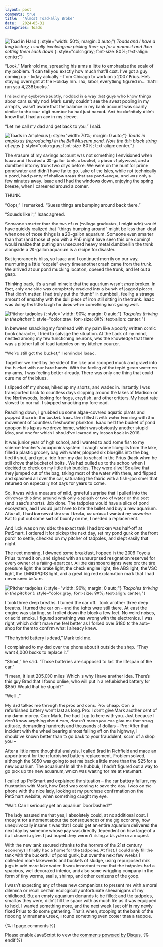 ```yaml
---
layout: post
comments: true
title:  "Almost Toad-ally Broke"
date:   2024-05-31
categories: Toads
---
```

![Toad in Hand](/assets/toads/gardeningtoad.jpg)
{: style="width: 50%; margin: 0 auto;"}
*Toads and I have a long history, usually involving me picking them up for a moment and then setting them back down*
{: style="color:gray; font-size: 80%; text-align: center;"}

“Look,” Mark told me, spreading his arms a little to emphasize the scale of my problem. “I can tell you exactly how much that’ll cost. I’ve got a guy coming up - today actually - from Chicago to work on a 2007 Prius. He’s staying overnight at the Holiday Inn. Tax, labor, everything figured in… that’ll run you 4,238 bucks.”

I raised my eyebrows subtly, nodded in a way that guys who know things about cars surely nod. Mark surely couldn’t see the sweat pooling in my armpits, wasn’t aware that the balance in my bank account was scarily similar to the four-digit number he had just named. And he definitely didn’t know that I had an ace in my sleeve. 

“Let me call my dad and get back to you,” I said.

![Toads in Amplexus](/assets/toads/amplexus.jpg)
{: style="width: 70%; margin: 0 auto;"}
*Toads in amplexus (reproducing) in the Bell Museum pond. Note the thin black string of eggs*
{: style="color:gray; font-size: 80%; text-align: center;"}

The erasure of my savings account was not something I envisioned when Isaac and I loaded a 20-gallon tank, a bucket, a piece of plywood, and a dumbbell into my trunk two days before. We were on the hunt for prime pond water and didn’t have far to go. Lake of the Isles, while not technically a pond, had plenty of shallow areas that are pond-esque, and was only a few minutes away. Isaac and I had the windows down, enjoying the spring breeze, when I careened around a corner.

THUNK.

“Oops,” I remarked. “Guess things are bumping around back there.”

“Sounds like it,” Isaac agreed.

Someone smarter than the two of us (college graduates, I might add) would have quickly realized that “things bumping around” might be less than ideal when one of those things is a 20-gallon aquarium. Someone even smarter than that (and those of you with a PhD might have seen this one coming) would realize that putting an unsecured heavy metal dumbbell in the trunk alongside a 20-gallon aquarium is a recipe for disaster. 

But ignorance is bliss, so Isaac and I continued merrily on our way, murmuring a little “oopsie” every time another crash came from the trunk. We arrived at our pond mucking location, opened the trunk, and let out a gasp.

Thinking back, it’s a small miracle that the aquarium wasn’t <i> more </i> broken. In fact, only <i> one </i> side was completely cracked into a bunch of jagged pieces. That didn’t matter. I had truly put the “dumb” in dumbbell, feeling a strange amount of empathy with the dull piece of iron still sitting in the trunk. Isaac was doing the little laugh he does when something isn’t going well.

![Pitcher tadpoles](/assets/toads/pitcher.jpg)
{: style="width: 90%; margin: 0 auto;"}
*Tadpoles thriving in the pitcher*
{: style="color:gray; font-size: 80%; text-align: center;"}

In between smacking my forehead with my palm like a poorly written comic book character, I tried to salvage the situation. At the back of my mind, nestled among my few functioning neurons, was the knowledge that there was a pitcher full of toad tadpoles on my kitchen counter. 

“We’ve still got the bucket,” I reminded Isaac.

Together we knelt by the side of the lake and scooped muck and gravel into the bucket with our bare hands. With the feeling of the tepid green water on my arms, I was feeling better already. There was only one thing that could cure me of the blues.

I slipped off my shoes, hiked up my shorts, and waded in. Instantly I was transported back to countless days slopping around the lakes of Madison or the Northwoods, looking for frogs, crayfish, and other critters. My heart rate slowed to normal. I stopped smacking my forehead. 

Reaching down, I grubbed up some algae-covered aquatic plants and popped those in the bucket. Isaac then filled it with water teeming with the movement of countless freshwater plankton. Isaac held the bucket of pond goop on his lap as we drove home, which was obviously another stupid idea, and one for which I should’ve learned my lesson back in 2018.

It was junior year of high school, and I wanted to add some fish to my science teacher’s aquaponics system. I caught some bluegills from the lake, filled a plastic grocery bag with water, plopped six bluegills into the bag, tied it shut, and got a ride from my dad to school in the Prius (back when he still drove that bucket of bolts). We had pulled up to the school when I decided to check on my little fish buddies. They were alive! So alive that they jumped out of the bag, taking most of the water with them, and flipped and spasmed all over the car, saturating the fabric with a fish-goo smell that returned on especially hot days for years to come.

So, it was with a measure of mild, grateful surprise that I pulled into the driveway this time around with only a splash or two of water on the seat (and Isaac’s shorts). Job done. The tadpoles would have a slice of pond ecosystem, and I would just have to bite the bullet and buy a new aquarium. After all, I had borrowed the one I broke, so unless I wanted my coworker Kat to put out some sort of bounty on me, I needed a replacement.

And luck was on my side: the exact tank I had broken was half-off at PetSmart. I ordered it for pickup the next day, set my pond gunk on the front porch to settle, checked on my pitcher of tadpoles, and slept easily that night. 

The next morning, I downed some breakfast, hopped in the 2006 Toyota Prius, turned it on, and sighed with an unsurprised resignation reserved for every owner of a falling-apart car. All the dashboard lights were on: the tire pressure light, the brake light, the check engine light, the ABS light, the VSC light, the LMNOPQRS light, and a great big red exclamation mark that I had never seen before.

![Pitcher tadpoles](/assets/toads/pitcher.jpg)
{: style="width: 90%; margin: 0 auto;"}
*Tadpoles thriving in the pitcher*
{: style="color:gray; font-size: 80%; text-align: center;"}

I took three deep breaths. I turned the car off. I took another three deep breaths. I turned the car on – and the lights were still there. At least the engine was starting, so I rolled down the block a few feet. No weird noises, or acrid smoke. I figured something was wrong with the electronics. I was right, which didn’t make me feel better as I forked over $180 to the auto-shop for them to confirm what I already knew.

“The hybrid battery is dead,” Mark told me. 

I complained to my dad over the phone about it outside the shop. “They want 4,000 bucks to replace it.”

“Shoot,” he said. “Those batteries are supposed to last the lifespan of the car.”

“I mean, it is at 205,000 miles. Which is why I have another idea. There’s this guy Brad that I found online, who will put in a refurbished battery for $850. Would that be stupid?”

“Well…” 

My dad talked me through the pros and cons. Pro: cheap. Con: a refurbished battery won’t last as long. Pro: I don’t give Mark another cent of my damn money. Con: Mark, I’ve had it up to here with you. Just because I don’t know anything about cars, doesn’t mean you can give me that smug attitude, demanding hundreds and thousands of dollars – Pro: After that incident with the wheel bearing almost falling off on the highway, I should’ve known better than to go back to your fraudulent, scam of a shop you – 

After a little more thoughtful analysis, I called Brad in Richfield and made an appointment for the refurbished battery replacement. Problem solved, although the $850 was going to set me back a little more than the $25 for a new aquarium. The aquarium! In all the hubbub, I hadn’t figured out a way to go pick up the new aquarium, which was waiting for me at PetSmart.

I called up PetSmart and explained the situation – the car battery failure, my frustration with Mark, how Brad was coming to save the day. I was on the phone with the nice lady, looking at my purchase confirmation on the PetSmart website, when something caught my eye.

“Wait. Can I seriously get an aquarium DoorDashed?”

The lady assured me that yes, I absolutely could, at no additional cost. I thought for a moment about the consequences of the gig economy, how unequivocally insane it was that I could get an entire aquarium delivered the next day by someone whose pay was directly dependent on how large of a tip I chose to give. I just hoped they weren’t riding a bicycle or a moped.

With the new tank secured (thanks to the horrors of the 21st century economy) I finally had a home for the tadpoles. At first, I could only fill the tank with the bucketful of pond gunk, but over the next few weeks I collected more lakeweeds and buckets of sludge, using repurposed milk jugs to add more lake water. It was important to me that the tadpoles had a spacious, well decorated interior, and also some wriggling company in the form of tiny worms, snails, shrimp, and other denizens of the goop. 

I wasn’t expecting any of these new companions to present me with a moral dilemma or recall certain ecologically unfortunate shenanigans of my childhood. But an empty aquarium demands to be filled; and the tadpoles, small as they were, didn’t fill the space with as much life as it was equipped to hold. I wanted something more, and the next week I set off in my newly fixed Prius to do some gathering. That’s when, stooping at the bank of the flooding Minnehaha Creek, I found something even cooler than a tadpole.

{% if page.comments %}
<div id="disqus_thread"></div>
<script>
    /**
    *  RECOMMENDED CONFIGURATION VARIABLES: EDIT AND UNCOMMENT THE SECTION BELOW TO INSERT DYNAMIC VALUES FROM YOUR PLATFORM OR CMS.
    *  LEARN WHY DEFINING THESE VARIABLES IS IMPORTANT: https://disqus.com/admin/universalcode/#configuration-variables    */
    /*
    var disqus_config = function () {
    this.page.url = 'https://www.hughgabriel.com/Travel/2022/07/21/Beyond-the-Island.html';  // Replace PAGE_URL with your page's canonical URL variable
    this.page.identifier = '/Travel/2022/07/21/Beyond-the-Island.html'; // Replace PAGE_IDENTIFIER with your page's unique identifier variable
    };
    */
    (function() { // DON'T EDIT BELOW THIS LINE
    var d = document, s = d.createElement('script');
    s.src = 'https://hughsblog-1.disqus.com/embed.js';
    s.setAttribute('data-timestamp', +new Date());
    (d.head || d.body).appendChild(s);
    })();
</script>
<noscript>Please enable JavaScript to view the <a href="https://disqus.com/?ref_noscript">comments powered by Disqus.</a></noscript>
{% endif %}
